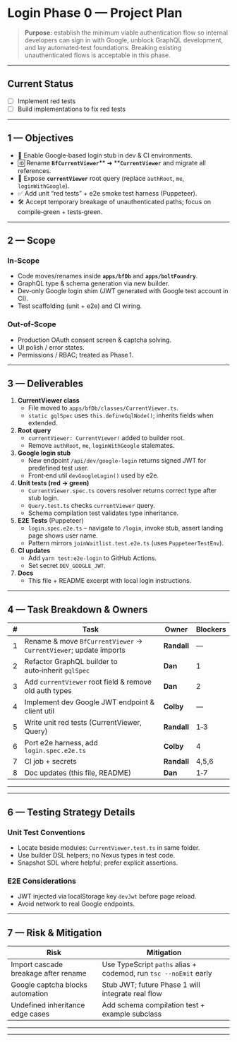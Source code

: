 # Login Phase 0 — Project Plan

> **Purpose:** establish the minimum viable authentication flow so internal developers can sign in with Google, unblock GraphQL development, and lay automated‑test foundations. Breaking existing unauthenticated flows is acceptable in this phase.

---
## Current Status

- [ ] Implement red tests
- [ ] Build implementations to fix red tests

---

## 1 — Objectives

- 🔑 Enable Google‑based login stub in dev & CI environments.
- 🆔 Rename **`BfCurrentViewer`**\*\* ➜ \*\***`CurrentViewer`** and migrate all references.
- 📜 Expose **`currentViewer`** root query (replace `authRoot`, `me`, `loginWithGoogle`).
- ✅ Add unit “red tests” + e2e smoke test harness (Puppeteer).
- 🛠️ Accept temporary breakage of unauthenticated paths; focus on compile‑green + tests‑green.

---

## 2 — Scope

### In‑Scope

- Code moves/renames inside **`apps/bfDb`** and **`apps/boltFoundry`**.
- GraphQL type & schema generation via new builder.
- Dev‑only Google login shim (JWT generated with Google test account in CI).
- Test scaffolding (unit + e2e) and CI wiring.

### Out‑of‑Scope

- Production OAuth consent screen & captcha solving.
- UI polish / error states.
- Permissions / RBAC; treated as Phase 1.

---

## 3 — Deliverables

1. **CurrentViewer class**
   - File moved to `apps/bfDb/classes/CurrentViewer.ts`.
   - `static gqlSpec` uses `this.defineGqlNode()`; inherits fields when extended.
2. **Root query**
   - `currentViewer: CurrentViewer!` added to builder root.
   - Remove `authRoot`, `me`, `loginWithGoogle` stalemates.
3. **Google login stub**
   - New endpoint `/api/dev/google-login` returns signed JWT for predefined test user.
   - Front‑end util `devGoogleLogin()` used by e2e.
4. **Unit tests (red → green)**
   - `CurrentViewer.spec.ts` covers resolver returns correct type after stub login.
   - `Query.test.ts` checks `currentViewer` query.
   - Schema compilation test validates type inheritance.
5. **E2E Tests** (Puppeteer)
   - `login.spec.e2e.ts` – navigate to `/login`, invoke stub, assert landing page shows user name.
   - Pattern mirrors `joinWaitlist.test.e2e.ts` (uses `PuppeteerTestEnv`).
6. **CI updates**
   - Add `yarn test:e2e-login` to GitHub Actions.
   - Set secret `DEV_GOOGLE_JWT`.
7. **Docs**
   - This file + README excerpt with local login instructions.

---

## 4 — Task Breakdown & Owners

|  # | Task                                                              | Owner       | Blockers |
| -- | ----------------------------------------------------------------- | ----------- | -------- |
|  1 | Rename & move `BfCurrentViewer` → `CurrentViewer`; update imports | **Randall** | —        |
|  2 | Refactor GraphQL builder to auto‑inherit `gqlSpec`                | **Dan**     | 1        |
|  3 | Add `currentViewer` root field & remove old auth types            | **Dan**     | 2        |
|  4 | Implement dev Google JWT endpoint & client util                   | **Colby**   | —        |
|  5 | Write unit red tests (CurrentViewer, Query)                       | **Randall** | 1‑3      |
|  6 | Port e2e harness, add `login.spec.e2e.ts`                         | **Colby**   | 4        |
|  7 | CI job + secrets                                                  | **Randall** | 4,5,6    |
|  8 | Doc updates (this file, README)                                   | **Dan**     | 1‑7      |

---

---

## 6 — Testing Strategy Details

### Unit Test Conventions

- Locate beside modules: `CurrentViewer.test.ts` in same folder.
- Use builder DSL helpers; no Nexus types in test code.
- Snapshot SDL where helpful; prefer explicit assertions.

### E2E Considerations

- JWT injected via localStorage key `devJwt` before page reload.
- Avoid network to real Google endpoints.

---

## 7 — Risk & Mitigation

|  Risk                                | Mitigation                                                       |
| ------------------------------------ | ---------------------------------------------------------------- |
| Import cascade breakage after rename | Use TypeScript `paths` alias + codemod, run `tsc --noEmit` early |
| Google captcha blocks automation     | Stub JWT; future Phase 1 will integrate real flow                |
| Undefined inheritance edge cases     | Add schema compilation test + example subclass                   |

---

---
